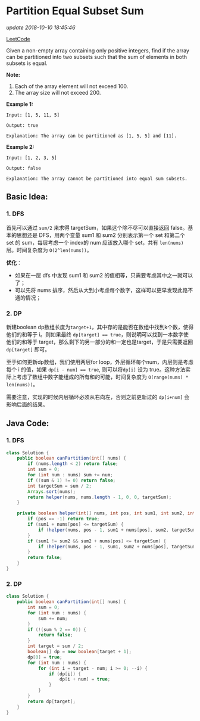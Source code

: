 # Partition Equal Subset Sum

_update 2018-10-10 18:45:46_

[LeetCode](https://leetcode.com/problems/partition-equal-subset-sum/description/)

Given a non-empty array containing only positive integers, find if the array can be partitioned into two subsets such that the sum of elements in both subsets is equal.

**Note:**

1. Each of the array element will not exceed 100.
2. The array size will not exceed 200.

**Example 1:**

```text
Input: [1, 5, 11, 5]

Output: true

Explanation: The array can be partitioned as [1, 5, 5] and [11].
```

**Example 2:**

```text
Input: [1, 2, 3, 5]

Output: false

Explanation: The array cannot be partitioned into equal sum subsets.
```

## Basic Idea:

### 1. DFS

首先可以通过 `sum/2` 来求得 targetSum，如果这个除不尽可以直接返回 false。基本的思想还是 DFS，用两个变量 sum1 和 sum2 分别表示第一个 set 和第二个 set 的 sum，每层考虑一个 index的 num 应该放入哪个 set，共有 `len(nums)` 层。时间复杂度为 `O(2^len(nums))`。

**优化**：

* 如果在一层 dfs 中发现 sum1 和 sum2 的值相等，只需要考虑其中之一就可以了；
* 可以先将 nums 排序，然后从大到小考虑每个数字，这样可以更早发现此路不通的情况；

### 2. DP

新建boolean dp数组长度为`target+1`，其中存的是能否在数组中找到k个数，使得他们的和等于 i。则如果最终 `dp[target] == true`，则说明可以找到一本数字使他们的和等于 target，那么剩下的另一部分的和一定也是target，于是只需要返回 `dp[target]` 即可。

至于如何更新dp数组，我们使用两层for loop，外层循环每个num，内层则是考虑每个 i 的值，如果 `dp[i - num] == true`, 则可以将`dp[i]` 设为 true。这种方法实际上考虑了数组中数字能组成的所有和的可能，时间复杂度为 `O(range(nums) * len(nums))`。

需要注意，实现的时候内层循环必须从右向左，否则之前更新过的 `dp[i+num]` 会影响后面的结果。

## Java Code:

### 1. DFS

```java
class Solution {
    public boolean canPartition(int[] nums) {
        if (nums.length < 2) return false;
        int sum = 0;
        for (int num : nums) sum += num;
        if ((sum & 1) != 0) return false;
        int targetSum = sum / 2;
        Arrays.sort(nums);
        return helper(nums, nums.length - 1, 0, 0, targetSum);
    }

    private boolean helper(int[] nums, int pos, int sum1, int sum2, int targetSum) {
        if (pos == -1) return true;
        if (sum1 + nums[pos] <= targetSum) {
            if (helper(nums, pos - 1, sum1 + nums[pos], sum2, targetSum)) return true;
        }
        if (sum1 != sum2 && sum2 + nums[pos] <= targetSum) {
            if (helper(nums, pos - 1, sum1, sum2 + nums[pos], targetSum)) return true;
        }
        return false;
    }
}
```

### 2. DP

```java
class Solution {
    public boolean canPartition(int[] nums) {
        int sum = 0;
        for (int num : nums) {
            sum += num;
        }
        if (!(sum % 2 == 0)) {
            return false;
        }
        int target = sum / 2;
        boolean[] dp = new boolean[target + 1];
        dp[0] = true;
        for (int num : nums) {
            for (int i = target - num; i >= 0; --i) {
                if (dp[i]) {
                    dp[i + num] = true;
                }
            }
        }
        return dp[target];
    }
}
```

